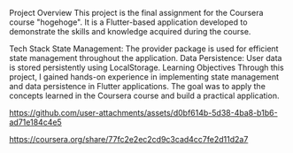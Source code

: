 Project Overview
This project is the final assignment for the Coursera course "hogehoge". It is a Flutter-based application developed to demonstrate the skills and knowledge acquired during the course.

Tech Stack
State Management: The provider package is used for efficient state management throughout the application.
Data Persistence: User data is stored persistently using LocalStorage.
Learning Objectives
Through this project, I gained hands-on experience in implementing state management and data persistence in Flutter applications. The goal was to apply the concepts learned in the Coursera course and build a practical application.


https://github.com/user-attachments/assets/d0bf614b-5d38-4ba8-b1b6-ad71e184c4e5

https://coursera.org/share/77fc2e2ec2cd9c3cad4cc7fe2d11d2a7
